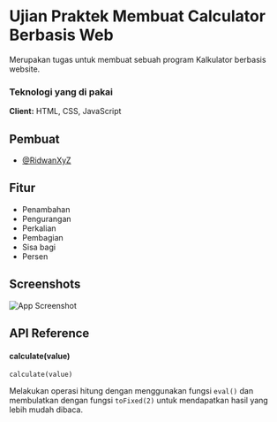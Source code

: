 
# Ujian Praktek Membuat Calculator Berbasis Web
Merupakan tugas untuk membuat sebuah program Kalkulator berbasis website.


### Teknologi yang di pakai

**Client:** HTML, CSS, JavaScript




## Pembuat

- [@RidwanXyZ](https://www.github.com/RidwanXyZ)


## Fitur

- Penambahan
- Pengurangan
- Perkalian
- Pembagian
- Sisa bagi
- Persen


## Screenshots

![App Screenshot](https://i.ibb.co/drq27Z3/Screenshot-2024-02-23-093054.png)


## API Reference




#### calculate(value)
```
calculate(value)
```
 Melakukan operasi hitung dengan menggunakan fungsi ```eval()``` dan membulatkan dengan fungsi ```toFixed(2)``` untuk mendapatkan hasil yang lebih mudah dibaca.

